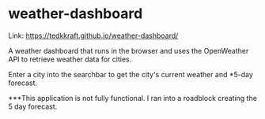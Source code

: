 # weather-dashboard
Link:  https://tedkkraft.github.io/weather-dashboard/

A weather dashboard that runs in the browser and uses the OpenWeather API to retrieve weather data for cities. 

Enter a city into the searchbar to get the city's current weather and *5-day forecast.

***This application is not fully functional. I ran into a roadblock creating the 5 day forecast.


